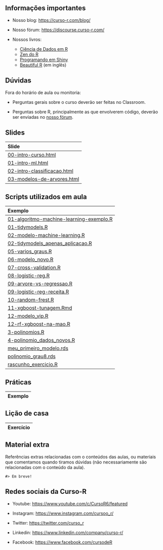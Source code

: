 
## Informações importantes

- Nosso blog: <https://curso-r.com/blog/>

- Nosso fórum: <https://discourse.curso-r.com/>

- Nossos livros:

  - [Ciência de Dados em R](https://livro.curso-r.com/)
  - [Zen do R](https://curso-r.github.io/zen-do-r/)
  - [Programando em Shiny](https://programando-em-shiny.curso-r.com/)
  - [Beautiful R](https://curso-r.github.io/beautiful-r/) (em inglês)

## Dúvidas

Fora do horário de aula ou monitoria:

- Perguntas gerais sobre o curso deverão ser feitas no Classroom.

- Perguntas sobre R, principalmente as que envolverem código, deverão
  ser enviadas no [nosso fórum](https://discourse.curso-r.com/).

## Slides

| Slide                                                                                                       |
|:------------------------------------------------------------------------------------------------------------|
| [00-intro-curso.html](https://curso-r.github.io/202410-intro-ml/slides/00-intro-curso.html)                 |
| [01-intro-ml.html](https://curso-r.github.io/202410-intro-ml/slides/01-intro-ml.html)                       |
| [02-intro-classificacao.html](https://curso-r.github.io/202410-intro-ml/slides/02-intro-classificacao.html) |
| [03-modelos-de-arvores.html](https://curso-r.github.io/202410-intro-ml/slides/03-modelos-de-arvores.html)   |

## Scripts utilizados em aula

| Exemplo                                                                                                                                       |
|:----------------------------------------------------------------------------------------------------------------------------------------------|
| [01-algoritmo-machine-learning-exemplo.R](https://curso-r.github.io/202410-intro-ml/exemplos_de_aula/01-algoritmo-machine-learning-exemplo.R) |
| [01-tidymodels.R](https://curso-r.github.io/202410-intro-ml/exemplos_de_aula/01-tidymodels.R)                                                 |
| [02-modelo-machine-learning.R](https://curso-r.github.io/202410-intro-ml/exemplos_de_aula/02-modelo-machine-learning.R)                       |
| [02-tidymodels_apenas_aplicacao.R](https://curso-r.github.io/202410-intro-ml/exemplos_de_aula/02-tidymodels_apenas_aplicacao.R)               |
| [05-varios_graus.R](https://curso-r.github.io/202410-intro-ml/exemplos_de_aula/05-varios_graus.R)                                             |
| [06-modelo_novo.R](https://curso-r.github.io/202410-intro-ml/exemplos_de_aula/06-modelo_novo.R)                                               |
| [07-cross-validation.R](https://curso-r.github.io/202410-intro-ml/exemplos_de_aula/07-cross-validation.R)                                     |
| [08-logistic-reg.R](https://curso-r.github.io/202410-intro-ml/exemplos_de_aula/08-logistic-reg.R)                                             |
| [09-arvore-vs-regressao.R](https://curso-r.github.io/202410-intro-ml/exemplos_de_aula/09-arvore-vs-regressao.R)                               |
| [09-logistic-reg-receita.R](https://curso-r.github.io/202410-intro-ml/exemplos_de_aula/09-logistic-reg-receita.R)                             |
| [10-random-frest.R](https://curso-r.github.io/202410-intro-ml/exemplos_de_aula/10-random-frest.R)                                             |
| [11-xgboost-tunagem.Rmd](https://curso-r.github.io/202410-intro-ml/exemplos_de_aula/11-xgboost-tunagem.Rmd)                                   |
| [12-modelo_vip.R](https://curso-r.github.io/202410-intro-ml/exemplos_de_aula/12-modelo_vip.R)                                                 |
| [12-rf-xgboost-na-mao.R](https://curso-r.github.io/202410-intro-ml/exemplos_de_aula/12-rf-xgboost-na-mao.R)                                   |
| [3-polinomios.R](https://curso-r.github.io/202410-intro-ml/exemplos_de_aula/3-polinomios.R)                                                   |
| [4-polinomio_dados_novos.R](https://curso-r.github.io/202410-intro-ml/exemplos_de_aula/4-polinomio_dados_novos.R)                             |
| [meu_primeiro_modelo.rds](https://curso-r.github.io/202410-intro-ml/exemplos_de_aula/meu_primeiro_modelo.rds)                                 |
| [polinomio_grau8.rds](https://curso-r.github.io/202410-intro-ml/exemplos_de_aula/polinomio_grau8.rds)                                         |
| [rascunho_exercicio.R](https://curso-r.github.io/202410-intro-ml/exemplos_de_aula/rascunho_exercicio.R)                                       |

## Práticas

| Exemplo |
|:--------|

## Lição de casa

| Exercício |
|:----------|

## Material extra

Referências extras relacionadas com o conteúdos das aulas, ou materiais
que comentamos quando tiramos dúvidas (não necessariamente são
relacionadas com o conteúdo da aula).

    #> Em breve!

## Redes sociais da Curso-R

- Youtube: <https://www.youtube.com/c/CursoR6/featured>

- Instagram: <https://www.instagram.com/cursoo_r/>

- Twitter: <https://twitter.com/curso_r>

- Linkedin: <https://www.linkedin.com/company/curso-r/>

- Facebook: <https://www.facebook.com/cursodeR>
